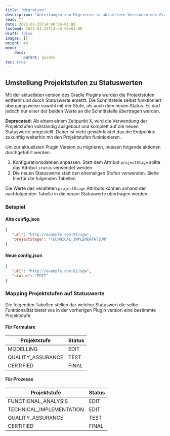 ```yaml
---
title: "Migration"
description: "Anleitungen zum Migrieren in aktuellere Versionen des Gradle Plugins."
lead: ""
date: 2022-01-25T14:40:56+01:00
lastmod: 2022-01-25T14:40:56+01:00
draft: false
images: []
weight: 40
menu:
    docs:
        parent: guides
toc: true
---
```


## Umstellung Projektstufen zu Statuswerten

Mit der aktuellsten version des Gradle Plugins wurden die Projektstufen entfernt und durch
Statuswerte ersetzt. 
Die Schnittstelle selbst funktioniert übergangsweise sowohl mit der Stufe, als auch dem neuen Status.
Es darf jedoch nur einer der beiden Werte an die Schnittstelle übertragen werden.

**Deprecated:** Ab einem einem Zeitpunkt X, wird die Verwendung der Projektstufen vollständig ausgebaut 
und komplett auf die neuen Statuswerte umgestellt. Daher ist nicht gewährleistet das die Endpunkte
zukunftig weiterhin mit den Projektstufen funktionieren.

Um zur aktuellsten Plugin Version zu migrieren, müssen folgende aktionen durchgeführt werden.

1. Konfigurationsdateien anpassen. Statt dem Attribut `projectStage` sollte das Attribut `status` verwendet werden 
2. Die neuen Statuswerte statt den ehemaligen Stufen verwenden. Siehe hierfür die folgenden Tabellen

Die Werte des veralteten `projectStage` Attributs können anhand der nachfolgenden Tabelle
in die neuen Statuswerte übertragen werden.

### Beispiel

#### Alte config.json

```json
{
   "url": "http://example.com:81/sgw",
   "projectStage": "TECHNICAL_IMPLEMENTATION"
}
```

#### Neue config.json

```json
{
   "url": "http://example.com:81/sgw",
   "status": "EDIT"
}
```

### Mapping Projektstufen auf Statuswerte

Die folgenden Tabellen stellen dar welcher Statuswert die selbe Funktionalität bietet wie in der
vorherigen Plugin version eine bestimmte Projektstufe.

#### Für Formulare

| Projektstufe      | Status |
|-------------------|--------|
| MODELLING         | EDIT   |
| QUALITY_ASSURANCE | TEST   |
| CERTIFIED         | FINAL  |

#### Für Prozesse

| Projektstufe             | Status |
|--------------------------|--------|
| FUNCTIONAL_ANALYSIS      | EDIT   |
| TECHNICAL_IMPLEMENTATION | EDIT   |
| QUALITY_ASSURANCE        | TEST   |
| CERTIFIED                | FINAL  |


